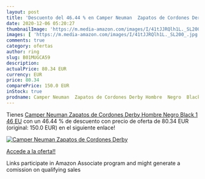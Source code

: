 ```yaml
---
layout: post
title: 'Descuento del 46.44 % en Camper Neuman  Zapatos de Cordones Derby'
date: 2020-12-06 05:20:27
thumbnailImage: 'https://m.media-amazon.com/images/I/41tJJRQlh1L._SL200_.jpg'
images: [ 'https://m.media-amazon.com/images/I/41tJJRQlh1L._SL200_.jpg' ]
comments: true
category: ofertas
author: ring
slug: B01MUGCA59
description:
actualPrice: 80.34 EUR
currency: EUR
price: 80.34
comparePrice: 150.0 EUR
inStock: true
prodname: Camper Neuman  Zapatos de Cordones Derby Hombre  Negro  Black 1   46 EU
---
```


Tienes [Camper Neuman  Zapatos de Cordones Derby Hombre  Negro  Black 1   46 EU](https://www.amazon.es/dp/B01MUGCA59/?tag=tolees-21) con un 46.44 % de descuento con precio de oferta de 80.34 EUR (original: 150.0 EUR) en el siguiente enlace!

[![Camper Neuman  Zapatos de Cordones Derby](https://m.media-amazon.com/images/I/41tJJRQlh1L._SL200_.jpg)](https://www.amazon.es/dp/B01MUGCA59/?tag=tolees-21)

[Accede a la oferta!!](https://www.amazon.es/dp/B01MUGCA59/?tag=tolees-21)

Links participate in Amazon Associate program and might generate a comission on qualifying sales


